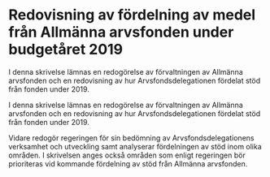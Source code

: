 # Redovisning av fördelning av medel från Allmänna arvsfonden under budgetåret 2019

I denna skrivelse lämnas en redogörelse av förvaltningen av Allmänna
arvsfonden och en redovisning av hur Arvsfondsdelegationen fördelat stöd
från fonden under 2019.

I denna skrivelse lämnas en redogörelse av förvaltningen av Allmänna
arvsfonden och en redovisning av hur Arvsfondsdelegationen fördelat stöd
från fonden under 2019.

Vidare redogör regeringen för sin bedömning av
Arvsfondsdelegationens verksamhet och utveckling samt analyserar
fördelningen av stöd inom olika områden. I skrivelsen anges också
områden som enligt regeringen bör prioriteras vid kommande fördelning
av stöd från Allmänna arvsfonden.
